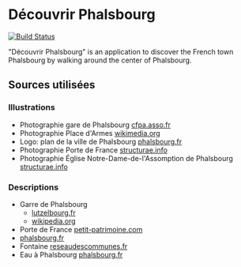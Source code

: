# Découvrir Phalsbourg
[![Build Status](https://travis-ci.org/cedced19/decouvrir-phalsbourg.svg?branch=master)](https://travis-ci.org/cedced19/decouvrir-phalsbourg)

"Découvrir Phalsbourg" is an application to discover the French town Phalsbourg by walking around the center of Phalsbourg.


## Sources utilisées

### Illustrations

* Photographie gare de Phalsbourg [cfpa.asso.fr](http://www.cfpa.asso.fr/Previsu_GARE.html?IDGare=7413&Order=&combo_Carte=TOUT&combo_Gare=P&combo_Compagnie=Alsace-Lorraine&combo_Departement=TOUT&combo_Image=OUI&Txt_Recherche=&chk_Contenant=)
* Photographie Place d'Armes [wikimedia.org](https://commons.wikimedia.org/wiki/File:Phalsbourg_IMG_3532.JPG)
* Logo: plan de la ville de Phalsbourg [phalsbourg.fr](http://www.phalsbourg.fr/Le_Tourisme/L_Histoire)
* Photographie Porte de France [structurae.info](https://structurae.info/ouvrages/porte-de-france-1680-phalsbourg)
* Photographie Église Notre-Dame-de-l'Assomption de Phalsbourg [structurae.info](https://structurae.info/ouvrages/eglise-notre-dame-de-l-assomption-de-phalsbourg)


### Descriptions

* Garre de Phalsbourg
  *  [lutzelbourg.fr](http://www.lutzelbourg.fr/village/historique-de-lutzelbourg-1.php)
  *  [wikipedia.org](https://fr.wikipedia.org/wiki/Ligne_de_Lutzelbourg_%C3%A0_Drulingen)
* Porte de France [petit-patrimoine.com](http://www.petit-patrimoine.com/fiche-petit-patrimoine.php?id_pp=57540_1)
* [phalsbourg.fr](http://www.phalsbourg.fr/Le_tourisme/Le_Patrimoine)
* Fontaine [reseaudescommunes.fr](http://cdn2_3.reseaudescommunes.fr:8880/cities/419/documents/gpna6s5qdet2zb.pdf)
* Eau à Phalsbourg [phalsbourg.fr](http://www.phalsbourg.fr/La_ville/L_eau__l_assainissement)
